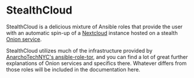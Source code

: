 # StealthCloud

StealthCloud is a delicious mixture of Ansible roles that provide the user with an automatic spin-up of a [Nextcloud](https://nextcloud.com/) instance hosted on a stealth [Onion service](https://www.torproject.org/docs/onion-services).

StealthCloud utilizes much of the infrastructure provided by [AnarchoTechNYC's ansible-role-tor](https://github.com/AnarchoTechNYC/ansible-role-tor), and you can find a lot of great further explanations of Onion services and specifics there. Whatever differs from those roles will be included in the documentation here.
